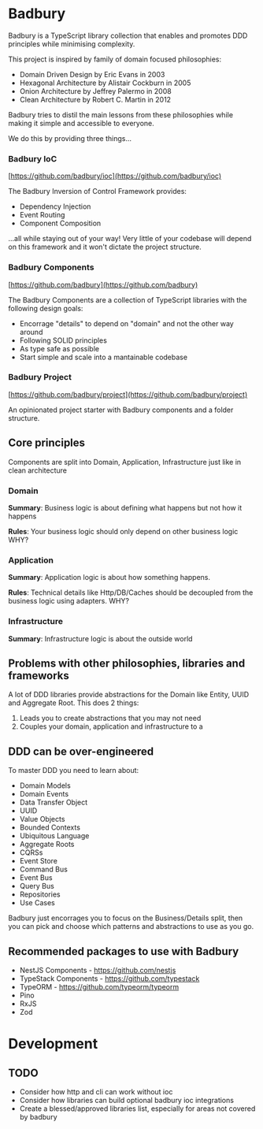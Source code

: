 # Badbury
Badbury is a TypeScript library collection that enables and promotes DDD principles while minimising complexity.

This project is inspired by family of domain focused philosophies:

- Domain Driven Design by Eric Evans in 2003
- Hexagonal Architecture by Alistair Cockburn in 2005
- Onion Architecture by Jeffrey Palermo in 2008
- Clean Architecture by Robert C. Martin in 2012

Badbury tries to distil the main lessons from these philosophies while making it simple and accessible to everyone.

We do this by providing three things...

### Badbury IoC

[https://github.com/badbury/ioc](https://github.com/badbury/ioc)

The Badbury Inversion of Control Framework provides:
- Dependency Injection
- Event Routing
- Component Composition

...all while staying out of your way! Very little of your codebase will
depend on this framework and it won't dictate the project structure.

### Badbury Components

[https://github.com/badbury](https://github.com/badbury)

The Badbury Components are a collection of TypeScript libraries with the following design goals:
- Encorrage "details" to depend on "domain" and not the other way around
- Following SOLID principles
- As type safe as possible
- Start simple and scale into a mantainable codebase

### Badbury Project

[https://github.com/badbury/project](https://github.com/badbury/project)

An opinionated project starter with Badbury components and a folder structure.

## Core principles

Components are split into Domain, Application, Infrastructure just like in clean architecture

### Domain

**Summary**: Business logic is about defining what happens but not how it happens

**Rules**: Your business logic should only depend on other business logic WHY?

### Application

**Summary**: Application logic is about how something happens.

**Rules**: Technical details like Http/DB/Caches should be decoupled from the business logic using adapters. WHY?

### Infrastructure

**Summary**: Infrastructure logic is about the outside world

## Problems with other philosophies, libraries and frameworks
A lot of DDD libraries provide abstractions for the Domain like Entity, UUID and Aggregate Root. This does 2 things:

1. Leads you to create abstractions that you may not need
2. Couples your domain, application and infrastructure to a

## DDD can be over-engineered
To master DDD you need to learn about:
- Domain Models
- Domain Events
- Data Transfer Object
- UUID
- Value Objects
- Bounded Contexts
- Ubiquitous Language
- Aggregate Roots
- CQRSs
- Event Store
- Command Bus
- Event Bus
- Query Bus
- Repositories
- Use Cases

Badbury just encorrages you to focus on the Business/Details split,
then you can pick and choose which patterns and abstractions to use as you go.

## Recommended packages to use with Badbury

- NestJS Components - https://github.com/nestjs
- TypeStack Components - https://github.com/typestack
- TypeORM - https://github.com/typeorm/typeorm
- Pino
- RxJS
- Zod

# Development

## TODO
- Consider how http and cli can work without ioc
- Consider how libraries can build optional badbury ioc integrations
- Create a blessed/approved libraries list, especially for areas not covered by badbury

